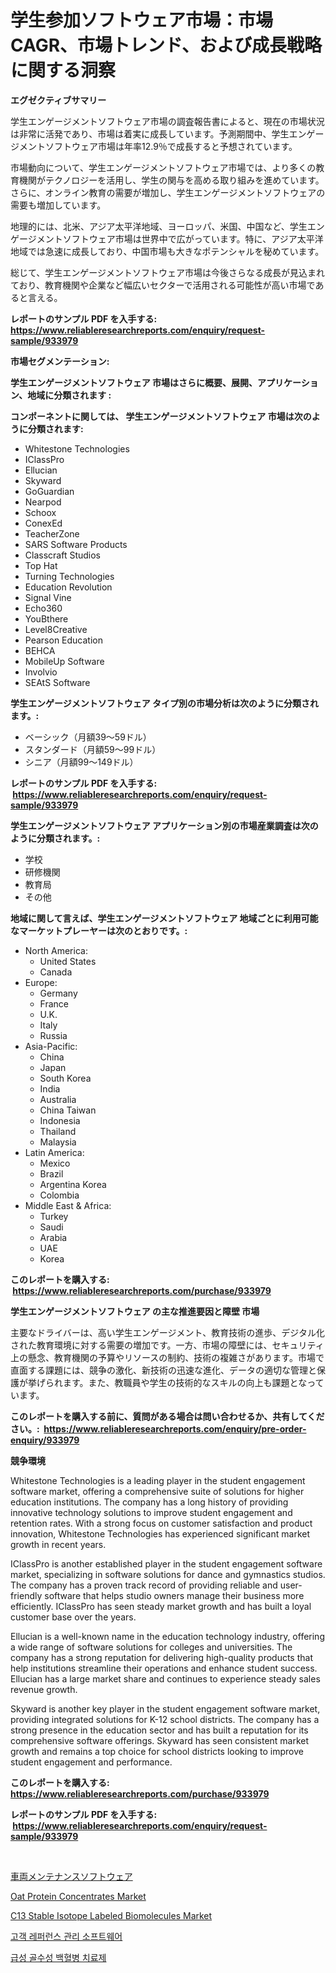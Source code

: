 <p><h1>学生参加ソフトウェア市場：市場CAGR、市場トレンド、および成長戦略に関する洞察</h1></p><p><strong>エグゼクティブサマリー</strong></p>
<p><p>学生エンゲージメントソフトウェア市場の調査報告書によると、現在の市場状況は非常に活発であり、市場は着実に成長しています。予測期間中、学生エンゲージメントソフトウェア市場は年率12.9％で成長すると予想されています。</p><p>市場動向について、学生エンゲージメントソフトウェア市場では、より多くの教育機関がテクノロジーを活用し、学生の関与を高める取り組みを進めています。さらに、オンライン教育の需要が増加し、学生エンゲージメントソフトウェアの需要も増加しています。</p><p>地理的には、北米、アジア太平洋地域、ヨーロッパ、米国、中国など、学生エンゲージメントソフトウェア市場は世界中で広がっています。特に、アジア太平洋地域では急速に成長しており、中国市場も大きなポテンシャルを秘めています。</p><p>総じて、学生エンゲージメントソフトウェア市場は今後さらなる成長が見込まれており、教育機関や企業など幅広いセクターで活用される可能性が高い市場であると言える。</p></p>
<p><strong>レポートのサンプル PDF を入手する: <a href="https://www.reliableresearchreports.com/enquiry/request-sample/933979">https://www.reliableresearchreports.com/enquiry/request-sample/933979</a></strong></p>
<p><strong>市場セグメンテーション:</strong></p>
<p><strong> 学生エンゲージメントソフトウェア 市場はさらに概要、展開、アプリケーション、地域に分類されます :</strong></p>
<p><strong>コンポーネントに関しては、 学生エンゲージメントソフトウェア 市場は次のように分類されます: &nbsp;</strong></p>
<p><ul><li>Whitestone Technologies</li><li>IClassPro</li><li>Ellucian</li><li>Skyward</li><li>GoGuardian</li><li>Nearpod</li><li>Schoox</li><li>ConexEd</li><li>TeacherZone</li><li>SARS Software Products</li><li>Classcraft Studios</li><li>Top Hat</li><li>Turning Technologies</li><li>Education Revolution</li><li>Signal Vine</li><li>Echo360</li><li>YouBthere</li><li>Level8Creative</li><li>Pearson Education</li><li>BEHCA</li><li>MobileUp Software</li><li>Involvio</li><li>SEAtS Software</li></ul></p>
<p><strong> 学生エンゲージメントソフトウェア タイプ別の市場分析は次のように分類されます。:</strong></p>
<p><ul><li>ベーシック（月額39〜59ドル）</li><li>スタンダード（月額59〜99ドル）</li><li>シニア（月額99〜149ドル）</li></ul></p>
<p><strong>レポートのサンプル PDF を入手する: &nbsp;<a href="https://www.reliableresearchreports.com/enquiry/request-sample/933979">https://www.reliableresearchreports.com/enquiry/request-sample/933979</a></strong></p>
<p><strong> 学生エンゲージメントソフトウェア アプリケーション別の市場産業調査は次のように分類されます。:</strong></p>
<p><ul><li>学校</li><li>研修機関</li><li>教育局</li><li>その他</li></ul></p>
<p><strong>地域に関して言えば、学生エンゲージメントソフトウェア 地域ごとに利用可能なマーケットプレーヤーは次のとおりです。:</strong></p>
<p><ul>
    <li>
        North America:
        <ul>
            <li>United States</li>
            <li>Canada</li>
        </ul>
    </li>
    <li>
        Europe:
        <ul>
            <li>Germany</li>
            <li>France</li>
            <li>U.K.</li>
            <li>Italy</li>
            <li>Russia</li>
        </ul>
    </li>
    <li>
        Asia-Pacific:
        <ul>
            <li>China</li>
            <li>Japan</li>
            <li>South Korea</li>
            <li>India</li>
            <li>Australia</li>
            <li>China Taiwan</li>
            <li>Indonesia</li>
            <li>Thailand</li>
            <li>Malaysia</li>
        </ul>
    </li>
    <li>
        Latin America:
        <ul>
            <li>Mexico</li>
            <li>Brazil</li>
            <li>Argentina Korea</li>
            <li>Colombia</li>
        </ul>
    </li>
    <li>
        Middle East & Africa:
        <ul>
            <li>Turkey</li>
            <li>Saudi</li>
            <li>Arabia</li>
            <li>UAE</li>
            <li>Korea</li>
        </ul>
    </li>
    </ul></p>
<p><strong>このレポートを購入する: &nbsp;<a href="https://www.reliableresearchreports.com/purchase/933979">https://www.reliableresearchreports.com/purchase/933979</a></strong></p>
<p><strong>学生エンゲージメントソフトウェア の主な推進要因と障壁 市場</strong></p>
<p><p>主要なドライバーは、高い学生エンゲージメント、教育技術の進歩、デジタル化された教育環境に対する需要の増加です。一方、市場の障壁には、セキュリティ上の懸念、教育機関の予算やリソースの制約、技術の複雑さがあります。市場で直面する課題には、競争の激化、新技術の迅速な進化、データの適切な管理と保護が挙げられます。また、教職員や学生の技術的なスキルの向上も課題となっています。</p></p>
<p><strong>このレポートを購入する前に、質問がある場合は問い合わせるか、共有してください。:&nbsp; <a href="https://www.reliableresearchreports.com/enquiry/pre-order-enquiry/933979">https://www.reliableresearchreports.com/enquiry/pre-order-enquiry/933979</a></strong></p>
<p><strong>競争環境</strong></p>
<p><p>Whitestone Technologies is a leading player in the student engagement software market, offering a comprehensive suite of solutions for higher education institutions. The company has a long history of providing innovative technology solutions to improve student engagement and retention rates. With a strong focus on customer satisfaction and product innovation, Whitestone Technologies has experienced significant market growth in recent years.</p><p>IClassPro is another established player in the student engagement software market, specializing in software solutions for dance and gymnastics studios. The company has a proven track record of providing reliable and user-friendly software that helps studio owners manage their business more efficiently. IClassPro has seen steady market growth and has built a loyal customer base over the years.</p><p>Ellucian is a well-known name in the education technology industry, offering a wide range of software solutions for colleges and universities. The company has a strong reputation for delivering high-quality products that help institutions streamline their operations and enhance student success. Ellucian has a large market share and continues to experience steady sales revenue growth.</p><p>Skyward is another key player in the student engagement software market, providing integrated solutions for K-12 school districts. The company has a strong presence in the education sector and has built a reputation for its comprehensive software offerings. Skyward has seen consistent market growth and remains a top choice for school districts looking to improve student engagement and performance.</p></p>
<p><strong>このレポートを購入する: &nbsp; <a href="https://www.reliableresearchreports.com/purchase/933979">https://www.reliableresearchreports.com/purchase/933979</a></strong></p>
<p><strong>レポートのサンプル PDF を入手する: &nbsp;<a href="https://www.reliableresearchreports.com/enquiry/request-sample/933979">https://www.reliableresearchreports.com/enquiry/request-sample/933979</a></strong><strong></strong></p>
<p>&nbsp;</p>
<p><p><a href="https://github.com/bevdtkn4419963/Market-Research-Report-List-1/blob/main/2472948184236.md">車両メンテナンスソフトウェア</a></p><p><a href="https://butternut-bug-553.notion.site/Decoding-the-Oat-Protein-Concentrates-Market-A-Deep-Dive-into-the-Latest-Market-Trends-Market-Segm-c0a99b851ec14691bb71e3d2f9152387">Oat Protein Concentrates Market</a></p><p><a href="https://picayune-night-cbd.notion.site/Insights-into-C13-Stable-Isotope-Labeled-Biomolecules-Market-Size-Analysing-Market-Share-Trends-a-a8dcdcfcc6644efd8be8094928d679cb">C13 Stable Isotope Labeled Biomolecules Market</a></p><p><a href="https://github.com/jntpkh496620/Market-Research-Report-List-1/blob/main/8744198184260.md">고객 레퍼런스 관리 소프트웨어</a></p><p><a href="https://medium.com/@bkszjgzqq1851/%EA%B8%89%EC%84%B1-%EA%B3%A8%EC%88%98%EC%84%B1-%EB%B0%B1%ED%98%88%EB%B3%91-%EC%95%BD%ED%92%88-%EC%8B%9C%EC%9E%A5-%EC%A7%80%ED%91%9C-%ED%95%B4%EB%8F%85-%EC%8B%9C%EC%9E%A5-%EC%A0%90%EC%9C%A0%EC%9C%A8-%EC%B6%94%EC%9D%B4-%EB%B0%8F-%EC%84%B1%EC%9E%A5-%EC%96%91%EC%8B%9D-fa57f02f084b">급성 골수성 백혈병 치료제</a></p></p>